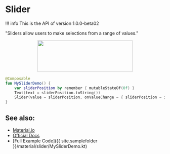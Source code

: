 # Slider

!!! info
    This is the API of version 1.0.0-beta02

"Sliders allow users to make selections from a range of values."
    
<p align="center">
  <img src ="{{ site.images }}/material/slider/sliderdemo.png" height=100 width=300 />
</p>


```kotlin
@Composable
fun MySliderDemo() {
    var sliderPosition by remember { mutableStateOf(0f) }
    Text(text = sliderPosition.toString())
    Slider(value = sliderPosition, onValueChange = { sliderPosition = it })
}
```


## See also:
* [Material.io](https://material.io/components/sliders)
* [Official Docs](https://developer.android.com/reference/kotlin/androidx/compose/material/package-summary#slider)
* [Full Example Code]({{ site.samplefolder }}/material/slider/MySliderDemo.kt)
